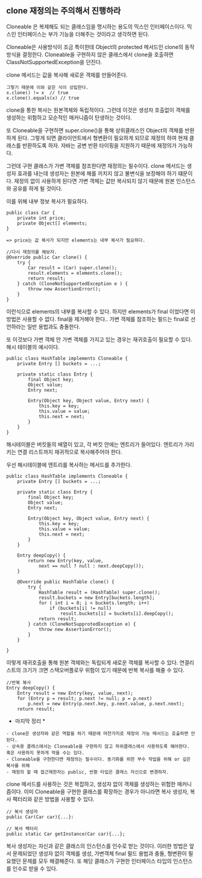 ## clone 재정의는 주의해서 진행하라

Cloneable 은 복제해도 되는 클래스임을 명시하는 용도의 믹스인 인터페이스이다.
믹스인 인터페이스는 부가 기능을 더해주는 것이라고 생각하면 된다.

Cloneable은 사용방식이 조금 특이한데 Object의 protected 메서드인 clone의 동작 방식을 결정한다.
Cloneable을 구현하지 않은 클래스에서 clone을 호출하면 ClassNotSupportedException을 던진다.

clone 메서드는 값을 복사해 새로운 객체를 만들어준다.
```
그렇기 때문에 이와 같은 식이 성립한다. 
x.clone() != x  // true
x.clone().equals(x) // true
```

clone을 통한 복사는 원본객체와 독립적이다.
그런데 이것은 생성자 호출없이 객체를 생성하는 위험하고 모순적인 매커니즘이 탄생하는 것이다.

또 Cloneable을 구현하면 super.clone()을 통해 상위클래스인 Object의 객체를 반환하게 된다.
그렇게 되면 클라이언트에서 형변환이 필요하게 되므로 재정의 하여 현재 클래스를 반환하도록 하자.
자바는 공변 반환 타이핑을 지원하기 때문에 재정의가 가능하다.

그런데 구현 클래스가 가변 객체를 참조한다면 재정의는 필수이다.
clone 메서드는 생성자 효과를 내는데 생성자는 원본에 해를 끼치지 않고 불변식을 보장해야 하기 떄문이다.
재정의 없이 사용하게 된다면 가변 객체는 값만 복사되지 않기 때문에 원본 인스턴스와 공유를 하게 될 것이다.

이를 위해 내부 정보 복사가 필요하다.

```
public class Car {
    private int price;
    private Object[] elements; 
}

=> price는 값 복사가 되지만 elements는 내부 복사가 필요하다.

//다시 재정의를 해보자.
@Override public Car clone() {
    try {
        Car result = (Car) super.clone();
        result.elements = elements.clone();
        return result;
    } catch (CloneNotSupportedException e ) {
        throw new AssertionError();
    }
}

```
이런식으로 elements의 내부를 복사할 수 있다.
하지만 elements가 final 이었다면 이 방법은 사용할 수 없다. final을 제거해야 한다..
가변 객체를 참조하는 필드는 final로 선언하라는 일반 용법과도 충돌한다. 

또 이것보다 가변 객체 안 가변 객체를 가지고 있는 경우는 재귀호출이 필요할 수 있다.
해시 테이블의 예시이다.

```
public class HashTable implements Cloneable {
    private Entry [] buckets = ...;
    
    private static class Entry {
        final Object key;
        Object value;
        Entry next;
        
        Entry(Object key, Object value, Entry next) {
            this.key = key;
            this.value = value;
            this.next = next;
        }
    }
}
```
해시테이블은 버킷들의 배열이 있고, 각 버킷 안에는 엔트리가 들어있다.
엔트리가 가리키는 연결 리스트까지 재귀적으로 복사해주어야 한다.

우선 해시테이블에 엔트리를 복사하는 메서드를 추가한다.
```
public class HashTable implements Cloneable {
    private Entry [] buckets = ...;
    
    private static class Entry {
        final Object key;
        Object value;
        Entry next;
        
        Entry(Object key, Object value, Entry next) {
            this.key = key;
            this.value = value;
            this.next = next;
        }
    }
    
    Entry deepCopy() {
        return new Entry(key, value,
            next == null ? null : next.deepCopy());
    }
    
    @Override public HashTable clone() {
        try {
            HashTable result = (HashTable) super.clone();
            result.buckets = new Entry[buckets.length];
            for ( int i = 0; i < buckets.length; i++)
                if (buckets[i] != null)
                    result.buckets[i] = buckets[i].deepCopy();
            return result;
        } catch (CloneNotSupprotedException e) {
            throw new AssertionError();
        }
    }        
        
}
```

이렇게 재귀호출을 통해 원본 객체와는 독립되게 새로운 객체를 복사할 수 있다.
연결리스트의 크기가 크면 스택오버플로우 위험이 있기 때문에 반복 복사를 해줄 수 있다.

```
//반복 복사
Entry deepCopy() {
    Entry result = new Entry(key, value, next);
    for (Entry p = result; p.next != null; p = p.next)
        p.next = new Entry(p.next.key, p.next.value, p.next.next);
    return result;
```

* 마지막 정리 *
```
- clone은 생성자와 같은 역할을 하기 때문에 마찬가지로 재정의 가능 메서드는 호출하면 안된다.
- 상속용 클래스에서는 Cloneable을 구현하지 않고 하위클래스에서 사용하도록 해야한다. 혹은 사용하지 못하게 막을 수는 있다.
- Cloneable을 구현한다면 재정의는 필수이다. 동기화를 위한 부수 작업을 위해 or 깊은 복사를 위해
- 재정의 할 때 접근제한자는 public, 반환 타입은 클래스 자신으로 변경하자.
```

clone 메서드를 사용하는 것은 복잡하고, 생성자 없이 객체를 생성하는 위험한 매커니즘이다.
이미 Cloneable을 구현한 클래스를 확장하는 경우가 아니라면 복사 생성자, 복사 팩터리와 같은 방법을 사용할 수 있다.

```
// 복사 생성자
public Car(Car car){...}:

// 복사 팩터리
public static Car getInstance(Car car){...};
```

복사 생성자는 자신과 같은 클래스의 인스턴스를 인수로 받는 것이다.
이러한 방법은 앞서 문제되었던 생성자 없이 객체를 생성, 가변객체 final 필드 용법과 충돌, 형변환이
필요했던 문제를 모두 해결해준다. 또 해당 클래스가 구현한 인터페이스 타입의 인스턴스를 인수로 받을 수 있다.